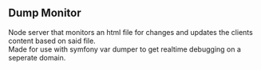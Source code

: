 ## Dump Monitor
Node server that monitors an html file for changes and updates the clients content based on said file.  
Made for use with symfony var dumper to get realtime debugging on a seperate domain.